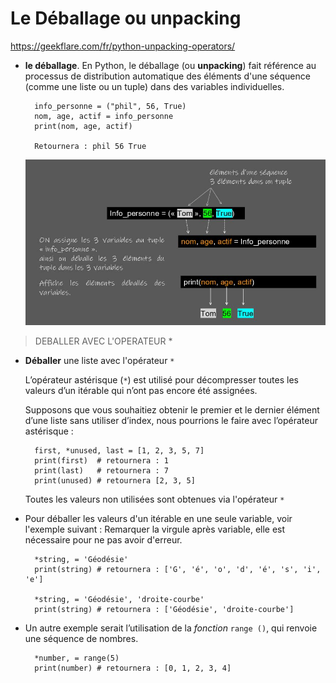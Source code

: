 # Le Déballage ou unpacking

https://geekflare.com/fr/python-unpacking-operators/

- **le déballage**. En Python, le déballage (ou **unpacking**) fait référence au processus de distribution automatique des éléments d'une séquence (comme une liste ou un tuple) dans des variables individuelles.
  
    ```
      info_personne = ("phil", 56, True)
      nom, age, actif = info_personne
      print(nom, age, actif)

      Retournera : phil 56 True
    ```
    ![image](imgs\unpacking3.jpg)

> DEBALLER AVEC L'OPERATEUR *

- **Déballer** une liste avec l'opérateur `*`
  
  L’opérateur astérisque (`*`) est utilisé pour décompresser toutes les valeurs d’un itérable qui n’ont pas encore été assignées.

  Supposons que vous souhaitiez obtenir le premier et le dernier élément d’une liste sans utiliser d’index, nous pourrions le faire avec l’opérateur astérisque :

    ```
      first, *unused, last = [1, 2, 3, 5, 7]
      print(first)  # retournera : 1
      print(last)   # retournera : 7
      print(unused) # retournera [2, 3, 5]
    ```

  Toutes les valeurs non utilisées sont obtenues via l'opérateur `*`

- Pour déballer les valeurs d'un itérable en une seule variable, voir l'exemple suivant :
  Remarquer la virgule après variable, elle est nécessaire pour ne pas avoir d'erreur.
  
    ```
      *string, = 'Géodésie'
      print(string) # retournera : ['G', 'é', 'o', 'd', 'é', 's', 'i', 'e']

      *string, = 'Géodésie', 'droite-courbe'
      print(string) # retournera : ['Géodésie', 'droite-courbe']
    ```
  
- Un autre exemple serait l’utilisation de la *fonction* `range ()`, qui renvoie une séquence de nombres.

    ```
      *number, = range(5)
      print(number) # retournera : [0, 1, 2, 3, 4]
    ```